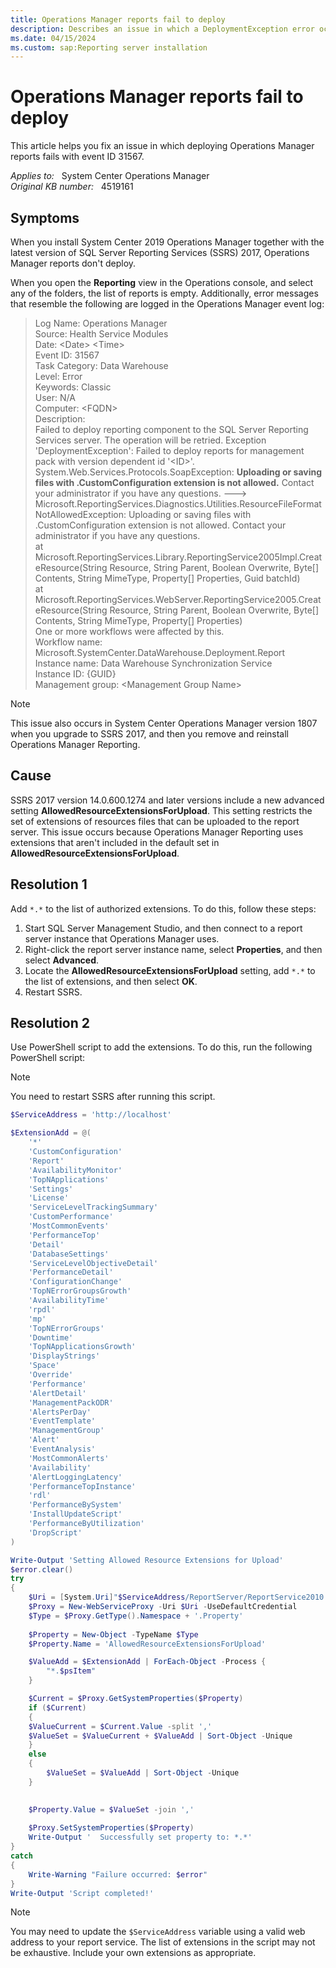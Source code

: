 ```yaml
---
title: Operations Manager reports fail to deploy
description: Describes an issue in which a DeploymentException error occurs when you deploy Operations Manager reports together with SQL Server Reporting Services.
ms.date: 04/15/2024
ms.custom: sap:Reporting server installation
---
```

# Operations Manager reports fail to deploy

This article helps you fix an issue in which deploying Operations Manager reports fails with event ID 31567.

_Applies to:_ &nbsp; System Center Operations Manager  
_Original KB number:_ &nbsp; 4519161

## Symptoms

When you install System Center 2019 Operations Manager together with the latest version of SQL Server Reporting Services (SSRS) 2017, Operations Manager reports don't deploy.

When you open the **Reporting** view in the Operations console, and select any of the folders, the list of reports is empty. Additionally, error messages that resemble the following are logged in the Operations Manager event log:

> Log Name:      Operations Manager  
Source:        Health Service Modules  
Date:          \<Date> \<Time>  
Event ID:      31567  
Task Category: Data Warehouse  
Level:         Error  
Keywords:      Classic  
User:          N/A  
Computer:      \<FQDN>  
Description:  
Failed to deploy reporting component to the SQL Server Reporting Services server. The operation will be retried.
Exception 'DeploymentException': Failed to deploy reports for management pack with version dependent id '\<ID>'. System.Web.Services.Protocols.SoapException: **Uploading or saving files with .CustomConfiguration extension is not allowed.** Contact your administrator if you have any questions. --->  
Microsoft.ReportingServices.Diagnostics.Utilities.ResourceFileFormatNotAllowedException: Uploading or saving files with .CustomConfiguration extension is not allowed. Contact your administrator if you have any questions.  
   at Microsoft.ReportingServices.Library.ReportingService2005Impl.CreateResource(String Resource, String Parent, Boolean Overwrite, Byte[] Contents, String MimeType, Property[] Properties, Guid batchId)  
   at Microsoft.ReportingServices.WebServer.ReportingService2005.CreateResource(String Resource, String Parent, Boolean Overwrite, Byte[] Contents, String MimeType, Property[] Properties)  
One or more workflows were affected by this.  
Workflow name: Microsoft.SystemCenter.DataWarehouse.Deployment.Report  
Instance name: Data Warehouse Synchronization Service  
Instance ID: {GUID}  
Management group: \<Management Group Name>

> [!NOTE]
> This issue also occurs in System Center Operations Manager version 1807 when you upgrade to SSRS 2017, and then you remove and reinstall Operations Manager Reporting.

## Cause

SSRS 2017 version 14.0.600.1274 and later versions include a new advanced setting **AllowedResourceExtensionsForUpload**. This setting restricts the set of extensions of resources files that can be uploaded to the report server. This issue occurs because Operations Manager Reporting uses extensions that aren't included in the default set in **AllowedResourceExtensionsForUpload**.

## Resolution 1

Add `*.*` to the list of authorized extensions. To do this, follow these steps:

1. Start SQL Server Management Studio, and then connect to a report server instance that Operations Manager uses.
2. Right-click the report server instance name, select **Properties**, and then select **Advanced**.
3. Locate the **AllowedResourceExtensionsForUpload** setting, add `*.*` to the list of extensions, and then select **OK**.
4. Restart SSRS.

## Resolution 2

Use PowerShell script to add the extensions. To do this, run the following PowerShell script:

> [!NOTE]
> You need to restart SSRS after running this script.

```powershell
$ServiceAddress = 'http://localhost'

$ExtensionAdd = @(
	'*'
	'CustomConfiguration'
	'Report'
	'AvailabilityMonitor'
	'TopNApplications'
	'Settings'
	'License'
	'ServiceLevelTrackingSummary'
	'CustomPerformance'
	'MostCommonEvents'
	'PerformanceTop'
	'Detail'
	'DatabaseSettings'
	'ServiceLevelObjectiveDetail'
	'PerformanceDetail'
	'ConfigurationChange'
	'TopNErrorGroupsGrowth'
	'AvailabilityTime'
	'rpdl'
	'mp'
	'TopNErrorGroups'
	'Downtime'
	'TopNApplicationsGrowth'
	'DisplayStrings'
	'Space'
	'Override'
	'Performance'
	'AlertDetail'
	'ManagementPackODR'
	'AlertsPerDay'
	'EventTemplate'
	'ManagementGroup'
	'Alert'
	'EventAnalysis'
	'MostCommonAlerts'
	'Availability'
	'AlertLoggingLatency'
	'PerformanceTopInstance'
	'rdl'
	'PerformanceBySystem'
	'InstallUpdateScript'
	'PerformanceByUtilization'
	'DropScript'
)

Write-Output 'Setting Allowed Resource Extensions for Upload'
$error.clear()
try
{
	$Uri = [System.Uri]"$ServiceAddress/ReportServer/ReportService2010.asmx"
	$Proxy = New-WebServiceProxy -Uri $Uri -UseDefaultCredential
	$Type = $Proxy.GetType().Namespace + '.Property'
	
	$Property = New-Object -TypeName $Type
	$Property.Name = 'AllowedResourceExtensionsForUpload'

	$ValueAdd = $ExtensionAdd | ForEach-Object -Process {
		"*.$psItem"
	}	

	$Current = $Proxy.GetSystemProperties($Property)
	if ($Current)
    {
	$ValueCurrent = $Current.Value -split ','
	$ValueSet = $ValueCurrent + $ValueAdd | Sort-Object -Unique
	}
	else
    {
        $ValueSet = $ValueAdd | Sort-Object -Unique
    }

	
	$Property.Value = $ValueSet -join ','
	
	$Proxy.SetSystemProperties($Property)
    Write-Output '  Successfully set property to: *.*'
}
catch
{
	Write-Warning "Failure occurred: $error"
}
Write-Output 'Script completed!'
```

> [!NOTE]
> You may need to update the `$ServiceAddress` variable using a valid web address to your report service. The list of extensions in the script may not be exhaustive. Include your own extensions as appropriate.
